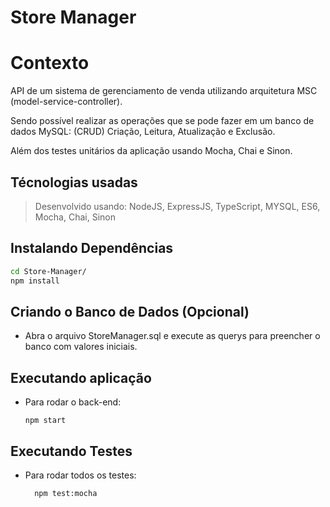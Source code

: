 # Store Manager

# Contexto
API de um sistema de gerenciamento de venda utilizando arquitetura MSC (model-service-controller).

Sendo possível realizar as operações que se pode fazer em um banco de dados MySQL: (CRUD) Criação, Leitura, Atualização e Exclusão.

Além dos testes unitários da aplicação usando Mocha, Chai e Sinon.

## Técnologias usadas

> Desenvolvido usando: NodeJS, ExpressJS, TypeScript, MYSQL, ES6, Mocha, Chai, Sinon

## Instalando Dependências

```bash
cd Store-Manager/ 
npm install
``` 

## Criando o Banco de Dados (Opcional)

* Abra o arquivo StoreManager.sql e execute as querys para preencher o banco com valores iniciais.  


## Executando aplicação

* Para rodar o back-end:

  ```
  npm start
  ```

## Executando Testes

* Para rodar todos os testes:

  ```
    npm test:mocha
  ```
